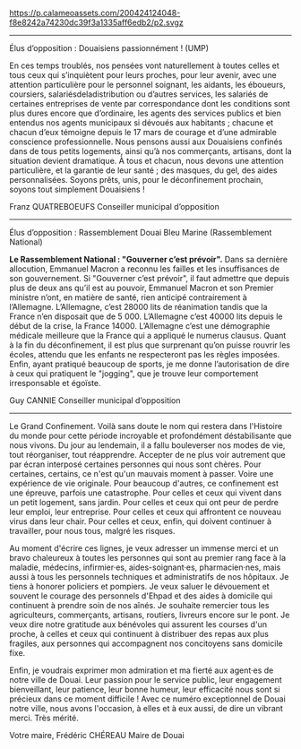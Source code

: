 https://p.calameoassets.com/200424124048-f8e8242a74230dc39f3a1335aff6edb2/p2.svgz

---

Élus d’opposition : Douaisiens passionnément ! (UMP)

En ces temps troublés, nos pensées vont naturellement à toutes celles et tous ceux qui s’inquiètent pour leurs proches, pour leur avenir, avec une attention particulière pour le personnel soignant,  les aidants, les éboueurs, coursiers, salariésdeladistribution ou d’autres services, les salariés de certaines entreprises de vente par correspondance dont les conditions sont plus dures encore que d’ordinaire, les agents des services publics et bien entendus nos agents municipaux si dévoués aux habitants ; chacune et chacun d’eux témoigne depuis le 17 mars de courage et d’une admirable conscience professionnelle. Nous pensons aussi aux Douaisiens confinés dans de tous petits logements, ainsi qu’à nos commerçants, artisans, dont la situation devient dramatique.
À tous et  chacun, nous devons une attention particulière, et la garantie de leur santé ; des masques, du gel, des aides personnalisées. Soyons prêts, unis, pour le déconfinement prochain, soyons tout simplement Douaisiens !

Franz QUATREBOEUFS
Conseiller municipal d’opposition

---

Élus d’opposition : Rassemblement Douai Bleu Marine (Rassemblement National)

**Le Rassemblement National : "Gouverner c’est prévoir".**
Dans sa dernière allocution, Emmanuel Macron a reconnu les failles et les insuffisances de son gouvernement. Si "Gouverner c’est prévoir", il faut admettre que depuis plus de deux ans qu’il est au pouvoir, Emmanuel Macron et son Premier ministre n’ont, en matière de santé, rien anticipé contrairement à l’Allemagne.
L’Allemagne, c’est 28000 lits de réanimation tandis que la France n’en disposait que de 5 000. L’Allemagne c’est 40000 lits depuis le début de la crise, la France 14000. L’Allemagne c’est une démographie médicale meilleure que la France qui a appliqué le numerus clausus.
Quant à la fin du déconfinement, il est plus que surprenant qu’on puisse rouvrir les écoles, attendu que les enfants ne respecteront pas les règles imposées.
Enfin, ayant pratiqué beaucoup de sports, je me donne l’autorisation de dire à ceux qui pratiquent le "jogging", que je trouve leur comportement irresponsable et égoïste.

Guy CANNIE
Conseiller municipal d’opposition

---

Le Grand Confinement. Voilà sans doute le nom qui restera dans l'Histoire du monde pour cette période incroyable et profondément déstabilisante que nous vivons. Du jour au lendemain, il a fallu bouleverser nos modes de vie, tout réorganiser, tout réapprendre. Accepter de ne plus voir autrement que par écran interposé certaines personnes qui nous sont chères. Pour certaines, certains, ce n'est qu'un mauvais moment à passer. Voire une expérience de vie originale. Pour beaucoup d'autres, ce confinement est une épreuve, parfois une catastrophe. Pour celles et ceux qui vivent dans un petit logement, sans jardin. Pour celles et ceux qui ont peur de perdre leur emploi, leur entreprise. Pour celles et ceux qui affrontent ce nouveau virus dans leur chair. Pour celles et ceux, enfin, qui doivent continuer à travailler, pour nous tous, malgré les risques.

Au moment d'écrire ces lignes, je veux adresser un immense merci et un bravo chaleureux à toutes les personnes qui sont au premier rang face à la maladie, médecins, infirmier·es, aides-soignant·es, pharmacien·nes, mais aussi à tous les personnels techniques et administratifs de nos hôpitaux. Je tiens à honorer policiers et pompiers. Je veux saluer le dévouement et souvent le courage des personnels d'Ehpad et des aides à domicile qui continuent à prendre soin de nos aînés. Je souhaite remercier tous les agriculteurs, commerçants, artisans, routiers, livreurs encore sur le pont. Je veux dire notre gratitude aux bénévoles qui assurent les courses d'un proche, à celles et ceux qui continuent à distribuer des repas aux plus fragiles, aux personnes qui accompagnent nos concitoyens sans domicile fixe.

Enfin, je voudrais exprimer mon admiration et ma fierté aux agent·es de notre ville de Douai. Leur passion pour le service public, leur engagement bienveillant, leur patience, leur bonne humeur, leur efficacité nous sont si précieux dans ce moment difficile ! Avec ce numéro exceptionnel de Douai notre ville, nous avons l'occasion, à elles et à eux aussi, de dire un vibrant merci. Très mérité.

Votre maire,
Frédéric CHÉREAU
Maire de Douai
